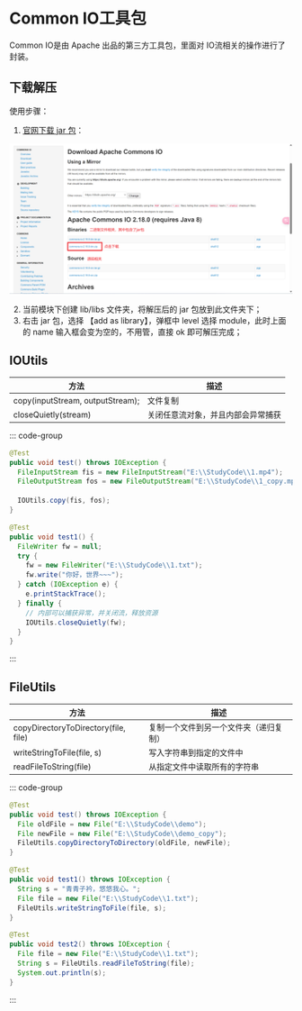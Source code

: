 # Common IO工具包

Common IO是由 Apache 出品的第三方工具包，里面对 IO流相关的操作进行了封装。



## 下载解压

使用步骤：

1. [官网下载 jar 包](https://commons.apache.org/io/download_io.cgi)：

![CommonIO工具包下载](.\assets\CommonIO下载.png)

2. 当前模块下创建 lib/libs 文件夹，将解压后的 jar 包放到此文件夹下；
3. 右击 jar 包，选择 【add as library】，弹框中 level 选择 module，此时上面的 name 输入框会变为空的，不用管，直接 ok 即可解压完成；



## IOUtils

| 方法                             | 描述                               |
| -------------------------------- | ---------------------------------- |
| copy(inputStream, outputStream); | 文件复制                           |
| closeQuietly(stream)             | 关闭任意流对象，并且内部会异常捕获 |

::: code-group

```java [文件复制] {6}
@Test
public void test() throws IOException {
  FileInputStream fis = new FileInputStream("E:\\StudyCode\\1.mp4");
  FileOutputStream fos = new FileOutputStream("E:\\StudyCode\\1_copy.mp4");

  IOUtils.copy(fis, fos);
}
```

```java [释放流资源] {11}
@Test
public void test1() {
  FileWriter fw = null;
  try {
    fw = new FileWriter("E:\\StudyCode\\1.txt");
    fw.write("你好，世界~~~");
  } catch (IOException e) {
    e.printStackTrace();
  } finally {
    // 内部可以捕获异常，并关闭流，释放资源
    IOUtils.closeQuietly(fw);
  }
}
```

:::



## FileUtils

| 方法                                 | 描述                                   |
| ------------------------------------ | -------------------------------------- |
| copyDirectoryToDirectory(file, file) | 复制一个文件到另一个文件夹（递归复制） |
| writeStringToFile(file, s)           | 写入字符串到指定的文件中               |
| readFileToString(file)               | 从指定文件中读取所有的字符串           |

::: code-group

```java [复制文件夹]
@Test
public void test() throws IOException {
  File oldFile = new File("E:\\StudyCode\\demo");
  File newFile = new File("E:\\StudyCode\\demo_copy");
  FileUtils.copyDirectoryToDirectory(oldFile, newFile);
}
```

```java [字符串写入文件]
@Test
public void test1() throws IOException {
  String s = "青青子衿，悠悠我心。";
  File file = new File("E:\\StudyCode\\1.txt");
  FileUtils.writeStringToFile(file, s);
}
```

```java [从文件读取字符串]
@Test
public void test2() throws IOException {
  File file = new File("E:\\StudyCode\\1.txt");
  String s = FileUtils.readFileToString(file);
  System.out.println(s);
}
```

:::